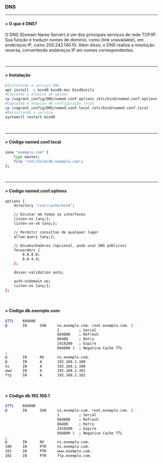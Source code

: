 <h3>DNS</h3>
<hr>
<h4>> O que é DNS?</h4>
<p>
  O DNS (Domain Name Server) é um dos principais serviços de rede TCP/IP. Sua função é traduzir nomes de domínio, como (link unavailable), em endereços IP, como 200.242.140.10. Além disso, o DNS realiza a resolução reversa, convertendo endereços IP em nomes correspondentes.
</p>
<br>
<hr>
<h4>> Instalação</h4>

```bash
#Instalando o serviço DNS
apt install -y bind9 bind9-doc bind9utils
#Copiando o arquivo de opçoes
cp /vagrant_config/DNS/named.conf.options /etc/bind/named.conf.options
#Copiando o arquivo de configuração local
cp /vagrant_config/DNS/named.conf.local /etc/bind/named.conf.local
#Reiniciando o serviço
systemctl restart bind9
```

<br>
<hr>
<h4>> Código named.conf.local</h4>

```bash
zone "exemplo.com" {
    type master;
    file "/etc/bind/db.exemplo.com";
};
```

<br>
<hr>
<h4>> Código named.conf.options</h4>

```bash
options {
    directory "/var/cache/bind";

    // Escutar em todas as interfaces
    listen-on {any;};
    listen-on-v6 {any;};

    // Permitir consultas de qualquer lugar
    allow-query {any;};

    // Encaminhadores (opcional, pode usar DNS públicos)
    forwarders {
        8.8.8.8;
        8.8.4.4;
    };

    dnssec-validation auto;

    auth-nxdomain no;
    listen-on {any;};
};
```

<br>
<h4>> Código db.exemplo.com</h4>

```bash
$TTL    604800
@       IN      SOA     ns.exemplo.com. root.exemplo.com. (
                        2         ; Serial
                        604800    ; Refresh
                        86400     ; Retry
                        2419200   ; Expire
                        604800 )  ; Negative Cache TTL
;
@       IN      NS      ns.exemplo.com.
@       IN      A       192.168.1.100
ns      IN      A       192.168.1.100
www     IN      A       192.168.1.101
ftp     IN      A       192.168.1.102
```

<br>
<h4>> Código db.192.168.1</h4>

```bash
$TTL    604800
@       IN      SOA     ns.exemplo.com. root.exemplo.com. (
                        1         ; Serial
                        604800    ; Refresh
                        86400     ; Retry
                        2419200   ; Expire
                        604800 )  ; Negative Cache TTL
;
@       IN      NS      ns.exemplo.com.
100     IN      PTR     ns.exemplo.com.
101     IN      PTR     www.exemplo.com.
102     IN      PTR     ftp.exemplo.com.
```
